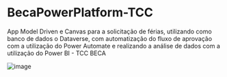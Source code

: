 # BecaPowerPlatform-TCC
App Model Driven e Canvas para a solicitação de férias, utilizando como banco de dados o Dataverse, com automatização do fluxo de aprovação com a utilização do Power Automate e realizando a análise de dados com a utilização do Power BI - TCC BECA

![image](https://github.com/Alysiaa/BecaPowerPlatform-TCC/assets/120135259/152e9a83-b350-4f3b-9bd2-759c30cc7da1)
